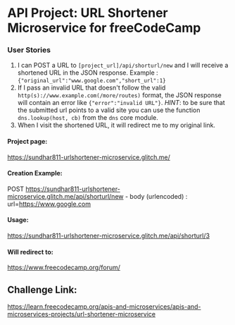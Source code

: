 # API Project: URL Shortener Microservice for freeCodeCamp


### User Stories

1. I can POST a URL to `[project_url]/api/shorturl/new` and I will receive a shortened URL in the JSON response. Example : `{"original_url":"www.google.com","short_url":1}`
2. If I pass an invalid URL that doesn't follow the valid `http(s)://www.example.com(/more/routes)` format, the JSON response will contain an error like `{"error":"invalid URL"}`. *HINT*: to be sure that the submitted url points to a valid site you can use the function `dns.lookup(host, cb)` from the `dns` core module.
3. When I visit the shortened URL, it will redirect me to my original link.

#### Project page:

https://sundhar811-urlshortener-microservice.glitch.me/

#### Creation Example:

POST https://sundhar811-urlshortener-microservice.glitch.me/api/shorturl/new - body (urlencoded) :  url=https://www.google.com

#### Usage:

https://sundhar811-urlshortener-microservice.glitch.me/api/shorturl/3

#### Will redirect to:

https://www.freecodecamp.org/forum/

## Challenge Link:
https://learn.freecodecamp.org/apis-and-microservices/apis-and-microservices-projects/url-shortener-microservice
